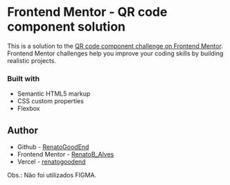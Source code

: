 # Frontend Mentor - QR code component solution

This is a solution to the [QR code component challenge on Frontend Mentor](https://www.frontendmentor.io/challenges/qr-code-component-iux_sIO_H). Frontend Mentor challenges help you improve your coding skills by building realistic projects. 

### Built with

- Semantic HTML5 markup
- CSS custom properties
- Flexbox

## Author

- Github - [RenatoGoodEnd](https://github.com/RenatoGoodEnd)
- Frontend Mentor - [RenatoB_Alves](https://www.frontendmentor.io/profile/RenatoGoodEnd)
- Vercel - [renatogoodend](https://vercel.com/renatogoodend)

Obs.: Não foi utilizados FIGMA.